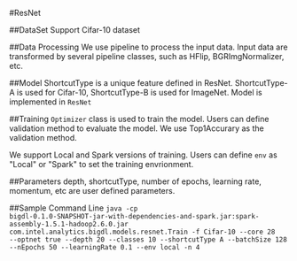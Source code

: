 #ResNet

##DataSet
Support Cifar-10 dataset

##Data Processing
We use pipeline to process the input data.
Input data are transformed by several pipeline classes, such as HFlip, BGRImgNormalizer, etc.

##Model
ShortcutType is a unique feature defined in ResNet. ShortcutType-A is used for Cifar-10, ShortcutType-B is used for ImageNet.
Model is implemented in <code>ResNet</code>

##Training
<code>Optimizer</code> class is used to train the model. Users can define validation method to evaluate the model. We use Top1Accurary as the validation method.

We support Local and Spark versions of training. Users can define <code>env</code> as "Local" or "Spark" to set the training envrionment.

##Parameters
depth, shortcutType, number of epochs, learning rate, momentum, etc are user defined parameters.

##Sample Command Line
<code>java -cp bigdl-0.1.0-SNAPSHOT-jar-with-dependencies-and-spark.jar:spark-assembly-1.5.1-hadoop2.6.0.jar com.intel.analytics.bigdl.models.resnet.Train -f Cifar-10 --core 28 --optnet true --depth 20 --classes 10 --shortcutType A --batchSize 128 --nEpochs 50 --learningRate 0.1 --env local -n 4
</code>
